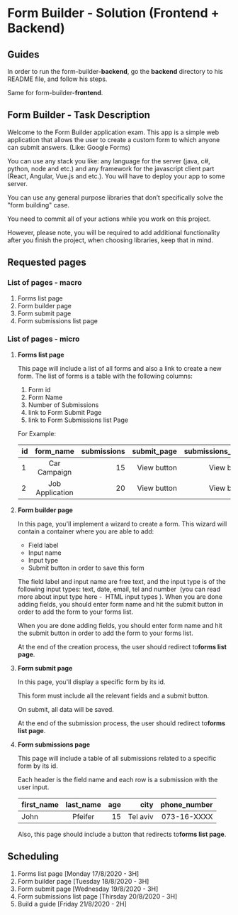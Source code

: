 # Form Builder - Solution (Frontend + Backend)

## Guides

In order to run the form-builder-**backend**, go the **backend** directory to his README file, and follow his steps.

Same for form-builder-**frontend**.

## Form Builder - Task Description

Welcome to the Form Builder application exam. This app is a simple web
application that allows the user to create a custom form to which anyone can
submit answers. (Like: Google Forms)

You can use any stack you like: any language for the server (java, c#, python,
node and etc.) and any framework for the javascript client part (React,
Angular, Vue.js and etc.). You will have to deploy your app to some server.

You can use any general purpose libraries that don’t specifically solve the
"form building" case.

You need to commit all of your actions while you work on this project.

However, please note, you will be required to add additional functionality after
you finish the project, when choosing libraries, keep that in mind​.

## Requested pages

### List of pages - macro

1. Forms list page
2. Form builder page
3. Form submit page
4. Form submissions list page

### List of pages - micro

1. **Forms list page**

   This page will include a list of all forms and also a link to create a new form.
   The list of forms is a table with the following columns:
    1. Form id
    2. Form Name
    3. Number of Submissions
    4. link to Form Submit Page
    5. link to Form Submissions list Page

    For Example:

    |       id      |   form_name       |   submissions     |   submit_page |   submissions_page    |
    |---------------|:-----------------:|------------------:|--------------:|----------------------:|
    |       1       |   Car Campaign    |       15          |   View button |       View button     |
    |       2       |   Job Application |       20          |   View button |       View button     |

2. **Form builder page**

   In this page, you'll implement a wizard to create a form.
   This wizard will contain a container where you are able to add:
   * Field label
   * Input name
   * Input type
   * Submit button in order to save this form

    The field label and input name are free text, and the input type is of the
    following input types: text, date, email, tel and number ​ (you can read more
    about input type here - ​ HTML input types​ ).
    When you are done adding fields, you should enter form name and hit the
    submit button in order to add the form to your forms list.

    When you are done adding fields, you should enter form name and hit the
    submit button in order to add the form to your forms list.

    At the end of the creation process, the user should redirect to ​**forms list
    page​**.

3. **Form submit page**

    In this page, you'll display a specific form by its id.

    This form must include all the relevant fields and a submit button.

    On submit, all data will be saved.

    At the end of the submission process, the user should redirect to ​**forms list page​**.

4. **Form submissions page**

    This page will include a table of all submissions related to a specific form by its id.

    E​ach header is the field name and each row is a submission with the user input.

    |   first_name  |   last_name   |   age |   city        |   phone_number   |
    |---------------|:-------------:|------:|--------------:|-----------------:|
    |       John    |   Pfeifer     |   15  |   Tel aviv    |   073-16-XXXX    |

    Also, this page should include a button that redirects to ​**forms list page​**.

## Scheduling

1. Forms list page [Monday 17/8/2020 - 3H]
2. Form builder page [Tuesday 18/8/2020 - 3H]
3. Form submit page [Wednesday 19/8/2020 - 3H]
4. Form submissions list page [Thirsday 20/8/2020 - 3H]
5. Build a guide [Friday 21/8/2020 - 2H]
